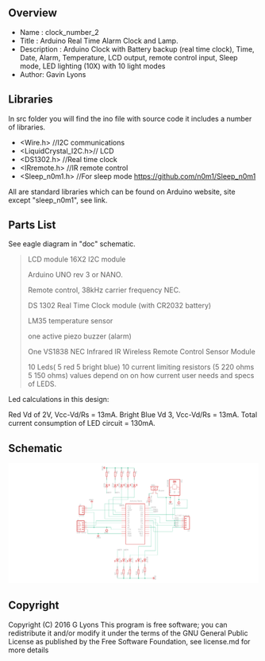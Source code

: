 
Overview
--------------------
* Name : clock_number_2
* Title : Arduino Real Time Alarm Clock and Lamp.
* Description : Arduino Clock with Battery backup (real time clock), Time, Date, Alarm, Temperature, LCD output, remote control input, Sleep mode, LED lighting (10X) with 10 light modes
* Author: Gavin Lyons

Libraries
------------------------
In src folder you will find the ino file with source code
it includes a number of libraries.

* <Wire.h>  //I2C communications
* <LiquidCrystal_I2C.h>// LCD
* <DS1302.h> //Real time clock
* <IRremote.h> //IR remote control
* <Sleep_n0m1.h> //For sleep mode https://github.com/n0m1/Sleep_n0m1

All are standard libraries which can be found on Arduino website, 
site except "sleep_n0m1", see link.


Parts List
------------------------------
See eagle diagram in "doc" schematic. 


>LCD module 16X2 I2C module
>
>Arduino UNO rev 3 or NANO.
>
>Remote control, 38kHz carrier frequency NEC.
>
>DS 1302 Real Time Clock module (with CR2032 battery)
>
>LM35 temperature sensor
>
>one active piezo buzzer (alarm)
>
>One VS1838 NEC Infrared IR Wireless Remote Control Sensor Module
>
>10 Leds( 5 red 5 bright blue)  10 current limiting  resistors (5 220 ohms 5 150 ohms) values depend on on how current user needs and specs of LEDS. 
>

Led calculations in this design:

Red Vd of 2V, Vcc-Vd/Rs = 13mA. Bright Blue Vd 3, Vcc-Vd/Rs = 13mA.
Total current consumption of LED circuit = 130mA.

Schematic
---------------------------

![ScreenShot schematic](https://github.com/gavinlyonsrepo/Arduino_Clock_2/blob/master/doc/eagle/clock2.png)


Copyright
-------------------------------

Copyright (C) 2016 G Lyons This program is free software; you can redistribute it and/or modify it under the terms of the GNU General Public License as published by the Free Software Foundation, see license.md for more details
